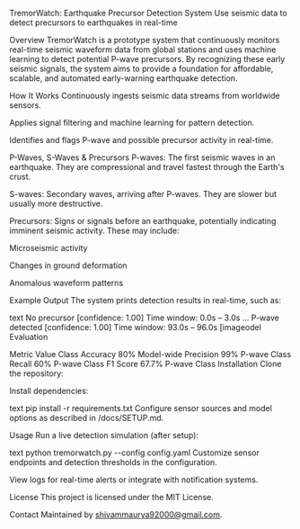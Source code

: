 TremorWatch: Earthquake Precursor Detection System
Use seismic data to detect precursors to earthquakes in real-time

Overview
TremorWatch is a prototype system that continuously monitors real-time seismic waveform data from global stations and uses machine learning to detect potential P-wave precursors. By recognizing these early seismic signals, the system aims to provide a foundation for affordable, scalable, and automated early-warning earthquake detection.

How It Works
Continuously ingests seismic data streams from worldwide sensors.

Applies signal filtering and machine learning for pattern detection.

Identifies and flags P-wave and possible precursor activity in real-time.

P-Waves, S-Waves & Precursors
P-waves: The first seismic waves in an earthquake. They are compressional and travel fastest through the Earth's crust.

S-waves: Secondary waves, arriving after P-waves. They are slower but usually more destructive.

Precursors: Signs or signals before an earthquake, potentially indicating imminent seismic activity. These may include:

Microseismic activity

Changes in ground deformation

Anomalous waveform patterns

Example Output
The system prints detection results in real-time, such as:

text
No precursor [confidence: 1.00]  Time window: 0.0s – 3.0s
...
P-wave detected [confidence: 1.00]  Time window: 93.0s – 96.0s
[imageodel Evaluation

Metric	Value	Class
Accuracy	80%	Model-wide
Precision	99%	P-wave Class
Recall	60%	P-wave Class
F1 Score	67.7%	P-wave Class
Installation
Clone the repository:

Install dependencies:

text
pip install -r requirements.txt
Configure sensor sources and model options as described in /docs/SETUP.md.

Usage
Run a live detection simulation (after setup):

text
python tremorwatch.py --config config.yaml
Customize sensor endpoints and detection thresholds in the configuration.

View logs for real-time alerts or integrate with notification systems.

License
This project is licensed under the MIT License.

Contact
Maintained by shivammaurya92000@gmail.com.
